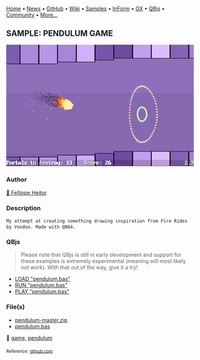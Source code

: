 [Home](https://qb64.com) • [News](../../news.md) • [GitHub](https://github.com/QB64Official/qb64) • [Wiki](https://github.com/QB64Official/qb64/wiki) • [Samples](../../samples.md) • [InForm](../../inform.md) • [GX](../../gx.md) • [QBjs](../../qbjs.md) • [Community](../../community.md) • [More...](../../more.md)

## SAMPLE: PENDULUM GAME

![gameplay.png](img/gameplay.png)

### Author

[🐝 Fellippe Heitor](../fellippe-heitor.md) 

### Description

```text
My attempt at creating something drawing inspiration from Fire Rides by Voodoo. Made with QB64.
```

### QBjs

> Please note that QBjs is still in early development and support for these examples is extremely experimental (meaning will most likely not work). With that out of the way, give it a try!

* [LOAD "pendulum.bas"](https://qbjs.org/index.html?src=https://qb64.com/samples/pendulum-game/src/pendulum.bas)
* [RUN "pendulum.bas"](https://qbjs.org/index.html?mode=auto&src=https://qb64.com/samples/pendulum-game/src/pendulum.bas)
* [PLAY "pendulum.bas"](https://qbjs.org/index.html?mode=play&src=https://qb64.com/samples/pendulum-game/src/pendulum.bas)

### File(s)

* [pendulum-master.zip](src/pendulum-master.zip)
* [pendulum.bas](src/pendulum.bas)

🔗 [game](../game.md), [pendulum](../pendulum.md)


<sub>Reference: [github.com](https://github.com/FellippeHeitor/Pendulum) </sub>
